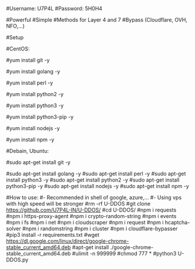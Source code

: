 
#Username: U7P4L
#Password: 5H0H4


 #Powerful
 #Simple
 #Methods for Layer 4 and 7
 #Bypass (Cloudflare, OVH, NFO,...)





 #Setup
 
#CentOS:


#yum install git -y

#yum install golang -y

#yum install perl -y

#yum install python2 -y

#yum install python3 -y

#yum install python3-pip -y

#yum install nodejs -y

#yum install npm -y


#Debain, Ubuntu:


#sudo apt-get install git -y

#sudo apt-get install golang -y
#sudo apt-get install perl -y
#sudo apt-get install python3 -y
#sudo apt-get install python2 -y
#sudo apt-get install python3-pip -y
#sudo apt-get install nodejs -y
#sudo apt-get install npm -y


#How to use: 
#- Recommended in shell of google, azure,...
#- Using vps with high speed will be stronger
#rm -rf U-DDOS
#git clone https://github.com/U7P4L-IN/U-DDOS/
#cd U-DDOS/
#npm i requests
#npm i https-proxy-agent
#npm i crypto-random-string
#npm i events
#npm i fs
#npm i net
#npm i cloudscraper
#npm i request
#npm i hcaptcha-solver
#npm i randomstring
#npm i cluster
#npm i cloudflare-bypasser
#pip3 install -r requirements.txt
#wget https://dl.google.com/linux/direct/google-chrome-stable_current_amd64.deb
#apt-get install ./google-chrome-stable_current_amd64.deb
#ulimit -n 999999
#chmod 777 *
#python3 U-DDOS.py
